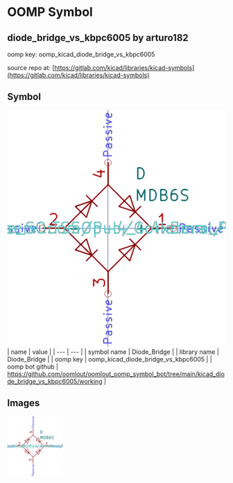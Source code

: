 # OOMP Symbol  
## diode_bridge_vs_kbpc6005  by arturo182  
  
oomp key: oomp_kicad_diode_bridge_vs_kbpc6005  
  
source repo at: [https://gitlab.com/kicad/libraries/kicad-symbols](https://gitlab.com/kicad/libraries/kicad-symbols)  
## Symbol  
  
[![working.png](working_600.png)](working.png)  
| name | value | 
| --- | --- | 
| symbol name | Diode_Bridge | 
| library name | Diode_Bridge | 
| oomp key | oomp_kicad_diode_bridge_vs_kbpc6005 | 
| oomp bot github | https://github.com/oomlout/oomlout_oomp_symbol_bot/tree/main/kicad_diode_bridge_vs_kbpc6005/working | 
## Images  
  
[![working.png](working_140.png)](working.png)  
